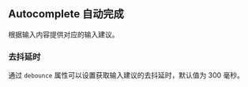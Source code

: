 <div class="demo-header">
<p class="overviewicon">
  <span class="wapi-form-dropdown"/>
</p>

## Autocomplete 自动完成

<nova-uxlink widget-name="Input"></nova-uxlink>

根据输入内容提供对应的输入建议。
</div>

### 去抖延时

通过 `debounce` 属性可以设置获取输入建议的去抖延时，默认值为 300 毫秒。

<nova-demo-view link="autocomplete/debounce"></nova-demo-view>

<br>
